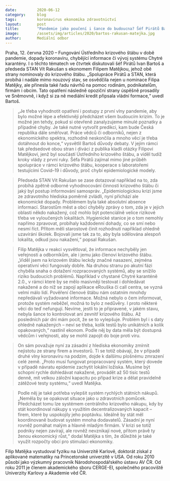 ```yaml
---
date:         2020-06-12
category:     blog
tags:         koronavirus ekonomika zdravotnictví
layout:       post
title:        "Pandemie jako poučení i šance do budoucna? Šéf Pirátů Bartoš a předseda STAN Rakušan debatovali s ekonomem krizového štábu Filipem Matějkou"
image:        /assets/img/articles/2020/bartos-rakusan-matejka.jpg
author:       Mediální odbor
---  
```




Praha, 12. června 2020 – Fungování Ústředního krizového štábu v době pandemie, dopady koronaviru, chybějící informace či vývoj systému Chytré karantény. I o těchto tématech ve čtvrtek diskutovali šéf Pirátů Ivan Bartoš a předseda STAN Vít Rakušan s ekonomem Filipem Matějkou, jehož obě strany nominovaly do krizového štábu. „Spolupráce Pirátů a STAN, která probíhá i nadále mimo nouzový stav, se osvědčila nejen u nominace Filipa Matějky, ale přinesla také řadu návrhů na pomoc rodinám, podnikatelům, firmám i obcím. Tato opatření následně opoziční strany úspěšně prosadily ve Sněmovně, i když si za ně mediální kredit připsala vládní formace,“ uvedl Bartoš.     

> „Je třeba vyhodnotit opatření i postupy z první vlny pandemie, aby bylo možné lépe a efektivněji předcházet všem budoucím krizím. To je možné jen tehdy, pokud si otevřeně zanalyzujeme minulé poznatky a případné chyby. Je také nutné vytvořit predikci, kam bude Česká republika dále směřovat. Práce vědců či odborníků, nejen z ekonomického spektra, rozhodně neskončila a mnoho věcí je třeba dotáhnout do konce,“ vysvětlil Bartoš důvody debaty. V jejím rámci tak předsedové obou stran i diváci z publika kladli otázky Filipovi Matějkovi, jenž byl součástí Ústředního krizového štábu, a viděl tudíž kroky vlády z první ruky. Šéfa Pirátů zajímal mimo jiné průběh spolupráce v rámci krizového štábu, kooperace s laboratořemi testujícími Covid–19  i důvody, proč chybí epidemiologické modely.

> Předseda STAN Vít Rakušan se zase dotazoval například na to, zda probíhá zpětně odborné vyhodnocování činnosti krizového štábu či jaký byl postup informování samospráv. „Epidemiologickou krizi jsme ze zdravotního hlediska poměrně zvládli, nyní přichází ale ekonomické dopady. Problémem byla také absolutní absence informací. Starostům měst a obcí chyběly zprávy o tom, zda je v jejich oblasti někdo nakažený, což mohlo být potenciálně velice rizikové třeba ve vyloučených lokalitách. Hygienické stanice je o tom nemohly napřímo zpravovat, probíhaly každodenní dohady, co se smí nebo nesmí říct. Přitom měli starostové činit rozhodnutí například ohledně uzavírání školek. Bojovali jsme tak za to, aby byla sdělována alespoň lokalita, odkud jsou nakažení,“ popsal Rakušan.    

> Filip Matějka v reakci vysvětloval, že informace nechyběly jen veřejnosti a odborníkům, ale i jemu jako členovi krizového štábu. „Viděl jsem na krizovém štábu leckdy značné nasazení, zejména operativní věci fungovaly dobře. Na druhou stranu po akutní fázi chyběla snaha o dotažení rozpracovaných systémů, aby se snížilo riziko budoucích problémů. Například v chystané Chytré karanténě 2.0., v rámci které by se mělo masivněji testovat i dohledávat nakažené a do níž se zapojí aplikace eRouška či call centra, se vyzná velmi málo lidí. Pověření členové štábu nám ostatním mnohdy nepředávali vyžadované informace. Možná nebylo o čem informovat, protože systém neběžel, možná to bylo z nedůvěry. I proto některé věci do teď nefungují. Nevíme, jestli to je připravené, v jakém stavu, nebyla šance to kontrolovat ani zevnitř krizového štábu. Až posledních pár dní mám pocit, že se to vylepšuje. Problém byl i s daty ohledně nakažených – neví se třeba, kolik testů bylo unikátních a kolik opakovaných,“ nastínil ekonom. Podle něj by data měla být dostupná vědcům i veřejnosti, aby se mohli zapojit do boje proti viru. 

> On sám považuje nyní za zásadní z hlediska ekonomiky zmírnit nejistotu ze strany firem a investorů. Ti se totiž obávají, že v případě druhé vlny koronaviru na podzim, dojde k dalšímu plošnému zmrazení celé země. „Proto musí fungovat propracovaný systém, který dovede v případě návratu epidemie zachytit lokální ložiska. Musíme být schopní rychle dohledávat nakažené, provádět až 50 tisíc testů denně, mít velkou záložní kapacitu po případ krize a dělat pravidelně zátěžové testy systému,“ uvedl Matějka. 

> Podle něj je také potřeba vylepšit systém rychlých státních nákupů. „Neměla by se opakovat situace jako u zdravotních pomůcek. Předcházet tomu lze systémem centrálního krizového nákupu, kdy by stát koordinoval nákupy s využitím decentralizovaných kapacit – firem, které by uspokojily jeho poptávku. Ideálně by stát měl koordinovaně budovat systém mnoha dodavatelů. Zásadní je nyní rovněž pomáhat malým a hlavně mladým firmám. V krizi se totiž podniky nejen zavírají, ale rovněž nevznikají nové, přitom právě ty ženou ekonomický růst,“ dodal Matějka s tím, že důležité je také využít rozpočty obcí pro stimulaci ekonomiky.

Filip Matějka vystudoval fyziku na Univerzitě Karlově, doktorát získal z aplikované matematiky na Princetonské univerzitě v USA. Od roku 2010 působí jako výzkumný pracovník Národohospodářského ústavu AV ČR. Od roku 2011 je členem akademického sboru CERGE-EI, společného pracoviště Univerzity Karlovy a Akademie věd ČR.

